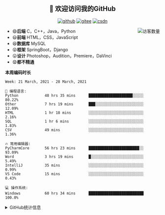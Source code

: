 <h2 align="center">👋 欢迎访问我的GitHub</h2>
<p align="center">
  <a href="https://github.com/eternidad33"><img src="https://img.shields.io/badge/GitHub-ff79c6" alt="github"></a>
  <a href="https://gitee.com/eternidad33"><img src="https://img.shields.io/badge/Gitee-fe7300" alt="gitee"></a>
  <a href="https://blog.csdn.net/qq_42907802"><img src="https://img.shields.io/badge/CSDN-cf000e" alt="csdn"></a>
</p>

<img align='right' src="https://profile-counter.glitch.me/eternidad33/count.svg" alt="访客数量"/>

- 😄**后端** C，C++，Java，Python
- 😃**前端** HTML，CSS，JavaScript
- 😆**数据库** MySQL
- 😝**框架** SpringBoot，Django
- 😛**设计** Photoshop，Audition，Premiere，DaVinci
- 😧**都不精通**

**本周编码时长**

<!--START_SECTION:waka-->
```text
Week: 21 March, 2021 - 28 March, 2021

💬 编程语言: 
Python            48 hrs 35 mins      ████████████████████░░░░░   80.22% 
Other             7 hrs 19 mins       ███░░░░░░░░░░░░░░░░░░░░░░   12.09% 
HTML              1 hr 18 mins        ░░░░░░░░░░░░░░░░░░░░░░░░░   2.16% 
SQL               1 hr 6 mins         ░░░░░░░░░░░░░░░░░░░░░░░░░   1.83% 
CSV               49 mins             ░░░░░░░░░░░░░░░░░░░░░░░░░   1.36%

🔥 常用编辑器: 
PyCharmCore       56 hrs 23 mins      ███████████████████████░░   93.09% 
Word              3 hrs 19 mins       █░░░░░░░░░░░░░░░░░░░░░░░░   5.49% 
IntelliJ          35 mins             ░░░░░░░░░░░░░░░░░░░░░░░░░   0.99% 
VS Code           15 mins             ░░░░░░░░░░░░░░░░░░░░░░░░░   0.43%

💻 操作系统: 
Windows           60 hrs 34 mins      █████████████████████████   100.0%

```


<!--END_SECTION:waka-->




<details>
<summary>GitHub统计信息</summary>

<br/>

> 动态太少，不好意思展示
> 
> 下面的GitHub统计信息是来自于[github-readme-stats](https://github.com/anuraghazra/github-readme-stats)项目，里边有[中文文档](https://github.com/anuraghazra/github-readme-stats/blob/master/readme_cn.md)

<a href="https://github.com/eternidad33/eternidad33">
  <img align="center" src="https://github-readme-stats.anuraghazra1.vercel.app/api?username=eternidad33&show_icons=true" />
</a>
<br/>

---

*近期更新的仓库*

<a href="https://github.com/eternidad33/eternidad33">
  <img align="center" src="https://github-readme-stats.anuraghazra1.vercel.app/api/pin/?username=eternidad33&repo=eternidad33" />
</a>    
<a href="https://gitee.com/eternidad33/leetcode">
  <img align="center" src="https://github-readme-stats.anuraghazra1.vercel.app/api/pin/?username=eternidad33&repo=leetcode" />
</a>

<br/>

<br/>

[![eternidad33's contribution graph as a Game of Life](https://github4life.herokuapp.com/eternidad33.gif)](https://github4life.herokuapp.com/eternidad33)

</details>


